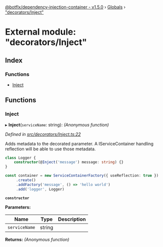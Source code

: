 [@botflx/dependency-injection-container - v1.5.0](../README.md) › [Globals](../globals.md) › ["decorators/Inject"](_decorators_inject_.md)

# External module: "decorators/Inject"

## Index

### Functions

* [Inject](_decorators_inject_.md#inject)

## Functions

###  Inject

▸ **Inject**(`serviceName`: string): *(Anonymous function)*

*Defined in [src/decorators/Inject.ts:22](https://github.com/botflux/dependency-injection-container/blob/f4a99c3/src/decorators/Inject.ts#L22)*

Adds metadata to the decorated parameter.
A IServiceContainer handling reflection will be able to use those metadata.

```typescript
class Logger {
    constructor(@Inject('message') message: string) {}
}

const container = new ServiceContainerFactory({ useReflection: true })
     .create()
     .addFactory('message', () => 'hello world')
     .add('logger', Logger)
```

**`constructor`** 

**Parameters:**

Name | Type | Description |
------ | ------ | ------ |
`serviceName` | string |   |

**Returns:** *(Anonymous function)*
